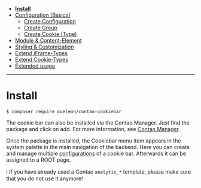 - [**Install**](INSTALL.md)
- [Configuration (Basics)](BASICS.md)
    - [Create Configuration](CONFIGURATION.md)
    - [Create Group](GROUP.md)
    - [Create Cookie (Type)](COOKIE.md)
- [Module & Content-Element](MOD_CE.md)
- [Styling & Customization](CUSTOMIZATION.md)
- [Extend iFrame-Types](EXTEND_IFRAME.md)
- [Extend Cookie-Types](EXTEND_TYPE.md)
- [Extended usage](EXTENDED_USAGE.md)

---

# Install
```
$ composer require oveleon/contao-cookiebar
```

The cookie bar can also be installed via the Contao Manager. Just find the package and click on add. For more information, see [Contao Manager](https://docs.contao.org/manual/en/installation/install-extensions/).

Once the package is installed, the Cookiebar menu item appears in the system palette in the main navigation of the backend. Here you can create and manage multiple [configurations](CONFIGURATION.md) of a cookie bar. Afterwards it can be assigned to a ROOT page.

ℹ If you have already used a Contao `analytic_*` template, please make sure that you do not use it anymore!